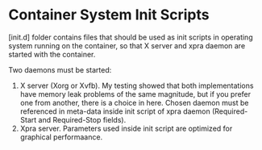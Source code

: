 # Container System Init Scripts

[init.d] folder contains files that should be used as init scripts in
operating system running on the container, so that X server and xpra daemon
are started with the container.

Two daemons must be started:
 1. X server (Xorg or Xvfb). My testing showed that both implementations have
    memory leak problems of the same magnitude, but if you prefer one from
    another, there is a choice in here. Chosen daemon must be referenced in
    meta-data inside init script of xpra daemon (Required-Start and
    Required-Stop fields).
 2. Xpra server. Parameters used inside init script are optimized for
    graphical performaance.

